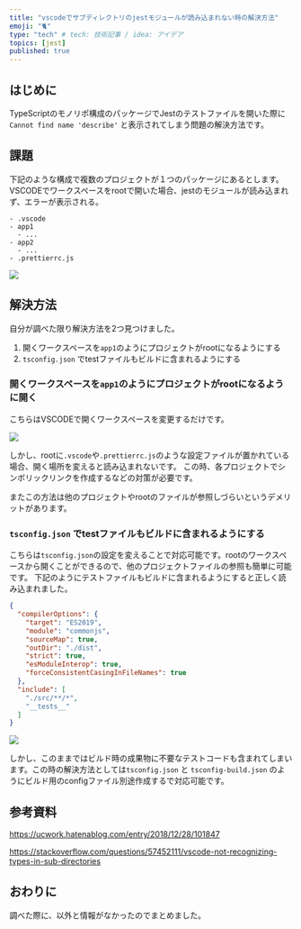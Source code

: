 ```yaml
---
title: "vscodeでサブディレクトリのjestモジュールが読み込まれない時の解決方法"
emoji: "🐈"
type: "tech" # tech: 技術記事 / idea: アイデア
topics: [jest]
published: true
---
```


## はじめに

TypeScriptのモノリポ構成のパッケージでJestのテストファイルを開いた際に `Cannot find name 'describe'` と表示されてしまう問題の解決方法です。

## 課題

下記のような構成で複数のプロジェクトが１つのパッケージにあるとします。
VSCODEでワークスペースをrootで開いた場合、jestのモジュールが読み込まれず、エラーが表示される。

```
- .vscode
- app1
  - ...
- app2
  - ...
- .prettierrc.js
```

![](https://storage.googleapis.com/zenn-user-upload/ury91gybuyckh0e8146rr9609p37)

## 解決方法

自分が調べた限り解決方法を2つ見つけました。

1. 開くワークスペースを`app1`のようにプロジェクトがrootになるようにする
2. `tsconfig.json` でtestファイルもビルドに含まれるようにする

### 開くワークスペースを`app1`のようにプロジェクトがrootになるように開く

こちらはVSCODEで開くワークスペースを変更するだけです。

![](https://storage.googleapis.com/zenn-user-upload/55zea725sn0gkavgngmcoe5byq11)

しかし、rootに`.vscode`や`.prettierrc.js`のような設定ファイルが置かれている場合、開く場所を変えると読み込まれないです。
この時、各プロジェクトでシンボリックリンクを作成するなどの対策が必要です。

またこの方法は他のプロジェクトやrootのファイルが参照しづらいというデメリットがあります。


### `tsconfig.json` でtestファイルもビルドに含まれるようにする

こちらは`tsconfig.json`の設定を変えることで対応可能です。rootのワークスペースから開くことができるので、他のプロジェクトファイルの参照も簡単に可能です。
下記のようにテストファイルもビルドに含まれるようにすると正しく読み込まれました。

```json:tsconfig.json
{
  "compilerOptions": {
    "target": "ES2019",
    "module": "commonjs",
    "sourceMap": true,
    "outDir": "./dist",
    "strict": true,
    "esModuleInterop": true,
    "forceConsistentCasingInFileNames": true
  },
  "include": [
    "./src/**/*",
    "__tests__"
  ]
}
```

![](https://storage.googleapis.com/zenn-user-upload/7pc0f3ik5mv8bwqvjcsjqkxprnwm)

しかし、このままではビルド時の成果物に不要なテストコードも含まれてしまいます。この時の解決方法としては`tsconfig.json` と `tsconfig-build.json` のようにビルド用のconfigファイル別途作成するで対応可能です。

## 参考資料

https://ucwork.hatenablog.com/entry/2018/12/28/101847

https://stackoverflow.com/questions/57452111/vscode-not-recognizing-types-in-sub-directories

## おわりに

調べた際に、以外と情報がなかったのでまとめました。